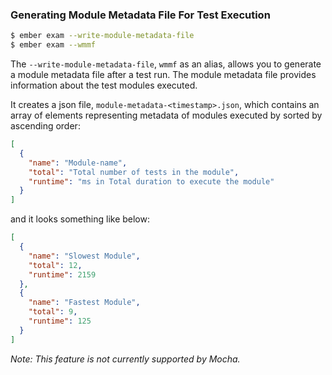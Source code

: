 ### Generating Module Metadata File For Test Execution

```bash
$ ember exam --write-module-metadata-file
$ ember exam --wmmf
```

The `--write-module-metadata-file`, `wmmf` as an alias, allows you to generate a module metadata file after a test run. The module metadata file provides information about the test modules executed.

It creates a json file, `module-metadata-<timestamp>.json`, which contains an array of elements representing metadata of modules executed by sorted by ascending order:
```json
[
  {
    "name": "Module-name",
    "total": "Total number of tests in the module",
    "runtime": "ms in Total duration to execute the module"
  }
]
```

and it looks something like below:
```json
[
  {
    "name": "Slowest Module",
    "total": 12,
    "runtime": 2159
  },
  {
    "name": "Fastest Module",
    "total": 9,
    "runtime": 125
  }
]
```

_Note: This feature is not currently supported by Mocha._
